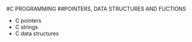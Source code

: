 #C PROGRAMMING
##POINTERS, DATA STRUCTURES AND FUCTIONS

- C pointers
- C strings
- C data structures
